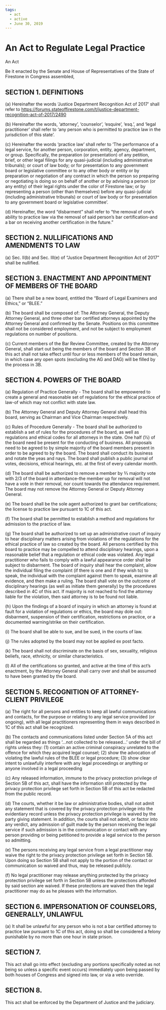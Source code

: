 ```yaml
---
tags:
  - act
  - active
  - June 30, 2019
---
```


# An Act to Regulate Legal Practice

An Act

Be it enacted by the Senate and House of Representatives of the State of Firestone in Congress assembled,

## SECTION 1. DEFINITIONS

(a) Hereinafter the words ‘Justice Department Recognition Act of 2017’ shall refer to
https://forums.stateoffirestone.com/t/justice-department-recognition-act-of-2017/2490

(b) Hereinafter the words, ‘attorney’, ‘counselor’, ‘esquire’, ‘esq.’, and ‘legal practitioner’
shall refer to ‘any person who is permitted to practice law in the jurisdiction of this
state’.

(c) Hereinafter the words ‘practice law’ shall refer to ‘The performance of a legal
service, for another person, corporation, entity, agency, department, or group.
Specifically, the preparation (or presentation) of any petition, brief, or other legal
filings for any quasi-judicial (including administrative tribunals); or court of law
body; or for presentation to any government board or legislative committee or to any
other body or entity or by preparation or negotiation of any contract in which the
person so preparing or negotiating is doing so on behalf of another or by advising a
person (or any entity) of their legal rights under the color of Firestone law; or by
representing a person (other than themselves) before any quasi-judicial (including
administrative tribunals) or court of law body or for presentation to any government
board or legislative committee’.

(d) Hereinafter, the word “disbarment” shall refer to “the removal of one’s ability to
practice law via the removal of said person’s bar certification-and a bar on receiving
another certification in the future.”

## SECTION 2. NULLIFICATIONS AND AMENDMENTS TO LAW

(a) Sec. II(b) and Sec. III(e) of “Justice Department Recognition Act of 2017” shall be
nullified.

## SECTION 3. ENACTMENT AND APPOINTMENT OF MEMBERS OF THE BOARD

(a) There shall be a new board, entitled the “Board of Legal Examiners and Ethics,” or
“BLEE.”

(b) The board shall be composed of: The Attorney General, the Deputy Attorney
General, and three other bar certified attorneys appointed by the Attorney General
and confirmed by the Senate. Positions on this committee shall not be considered
employment, and not be subject to employment regulations on number of positions.

(c) Current members of the Bar Review Committee, created by the Attorney General,
shall start out being the members of the board and Section 3B of this act shall not
take effect until four or less members of the board remain, in which case any open
spots (excluding the AG and DAG) will be filled by the process in 3B.

## SECTION 4. POWERS OF THE BOARD

(a) Regulation of Practice Generally - The board shall be empowered to create a general
and reasonable set of regulations for the ethical practice of law-of which may not
conflict with state law.

(b) The Attorney General and Deputy Attorney General shall head this board, serving as
Chairman and Vice Chairman respectively.

(c) Rules of Procedure Generally - The board shall be authorized to establish a set of
rules for the procedures of the board, as well as regulations and ethical codes for all
attorneys in the state. One half (1⁄2) of the board need be present for the conducting
of business. All proposals need to be agreed to by simple majority of the board
members present in order to be agreed to by the board. The board shall conduct its
business and notate the yeas and nays. The board shall publish a public journal of
votes, decisions, ethical hearings, etc. at the first of every calendar month.

(d) The board shall be authorized to remove a member by 2⁄3 majority vote with 2/3 of
the board in attendance-the member up for removal will not have a vote in their
removal, nor count towards the attendance requirement. The board may not remove
the Attorney General or Deputy Attorney General.

(e) The board shall be the sole agent authorized to grant bar certifications; the license to
practice law pursuant to 1C of this act.

(f) The board shall be permitted to establish a method and regulations for admission to
the practice of law.

(g) The board shall be authorized to set up an administrative court of inquiry to hear
disciplinary matters arising from violations of the regulations for the ethical practice
of law so created by the board. All persons certified by this board to practice may be
compelled to attend disciplinary hearings, upon a reasonable belief that a regulation
or ethical code was violated. Any legal practitioner who fails to comply with a lawful
appearance order shall be subject to disbarment. The board of inquiry shall hear the
complaint, allow the individual filing the complaint (if there is one and if they wish
to) to speak, the individual with the complaint against them to speak, examine all
evidence, and then make a ruling. The board shall vote on the outcome of
disciplinary hearings (as well as initiate them generally) by the procedures described
in 4C of this act. If majority is not reached to find the attorney liable for the violation,
then said attorney is to be found not liable.

(h) Upon the findings of a board of inquiry in which an attorney is found at fault for a
violation of regulations or ethics, the board may dole out: disbarment, suspension of
their certification, restrictions on practice, or a documented warning/strike on their
certification.

(i) The board shall be able to sue, and be sued, in the courts of law.

(j) The rules adopted by the board may not be applied ex post facto.

(k) The board shall not discriminate on the basis of sex, sexuality, religious beliefs, race,
ethnicity, or similar characteristics.

(l) All of the certifications so granted, and active at the time of this act’s enactment, by
the Attorney General shall carry over and shall be assumed to have been granted by
the board.

## SECTION 5. RECOGNITION OF ATTORNEY-CLIENT PRIVILEGE

(a) The right for all persons and entities to keep all lawful communications and
contacts, for the purpose or relating to any legal service provided (or ongoing), with
all legal practitioners representing them in ways described in 1C of this act shall be
recognized.

(b) The contacts and communications listed under Section 5A of this act shall be
regarded as things ‘...not collected to be released...’ under the bill of rights unless
they: (1) contain an active criminal conspiracy unrelated to the offence for which
they acquired legal counsel; (2) show the advocation of violating the lawful rules of
the BLEE or legal procedure; (3) show clear intent to unlawfully interfere with any
legal proceedings or anything or anyone involved in a legal proceeding

(c) Any released information, immune to the privacy protection privilege of Section 5B
of this act, shall have the information still protected by the privacy protection
privilege set forth in Section 5B of this act be redacted from the public record.

(d) The courts, whether it be law or administrative bodies, shall not admit any statement
that is covered by the privacy protection privilege into the evidentiary record unless
the privacy protection privilege is waived by the party giving statement. In addition,
the courts shall not admit, or factor into any verdict, any admission of guilt made by
the person receiving the legal service if such admission is in the communication or
contact with any person providing or being petitioned to provide a legal service to
the person so admitting.

(e) The persons receiving any legal service from a legal practitioner may waive the right
to the privacy protection privilege set forth in Section 5B. Upon doing so Section 5B
shall not apply to the portion of the contact or communication so waived and thus,
may be released publicly.

(f) No legal practitioner may release anything protected by the privacy protection
privilege set forth in Section 5B unless the protections afforded by said section are
waived. If these protections are waived then the legal practitioner may do as he
pleases with the information.

## SECTION 6. IMPERSONATION OF COUNSELORS, GENERALLY, UNLAWFUL

(a) It shall be unlawful for any person who is not a bar certified attorney to practice law
pursuant to 1C of this act, doing so shall be considered a felony punishable by no
more than one hour in state prison.

## SECTION 7.

This act shall go into effect (excluding any portions specifically noted as not
being so unless a specific event occurs) immediately upon being passed by both houses of
Congress and signed into law, or via a veto override.

## SECTION 8.

This act shall be enforced by the Department of Justice and the judiciary.
